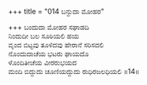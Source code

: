 +++
title = "014 ಬನ್ದುದಾ ಮೋಹರ"

+++
ಬಂದುದಾ ಮೋಹರ ಸಘಾಡದಿ  
ನಿಂದುದೀ ಬಲ ಸೂಠಿಯಲಿ ಹಯ  
ವೃಂದ ಬಿಟ್ಟವು ತೂಳಿದವು ಹೇರಾನೆ ಸರಿಸದಲಿ  
ನೊಂದುದಾಚೆಯ ಭಟರು ಘಾಯದೊ  
ಳೊಂದಿತೀಚೆಯ ವೀರರುಭಯದ  
ಮಂದಿ ಬಿದ್ದುದು ಚೂಣಿಯದ್ದುದು ರುಧಿರಜಲಧಿಯಲಿ      ॥14॥